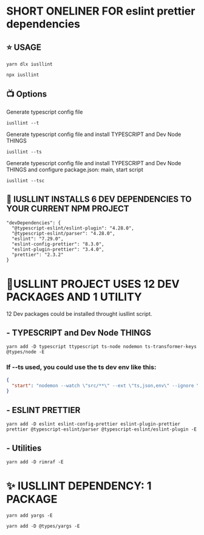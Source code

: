 # SHORT ONELINER FOR eslint prettier dependencies

## ⭐ USAGE
```
yarn dlx iusllint
```
```
npx iusllint
```

## 📺 Options
Generate typescript config file
```
iusllint --t
```
Generate typescript config file and install TYPESCRIPT and Dev Node THINGS
```
iusllint --ts
```
Generate typescript config file and install TYPESCRIPT and Dev Node THINGS and configure package.json: main, start script
```
iusllint --tsc
```


## 🌻 IUSLLINT INSTALLS 6 DEV DEPENDENCIES TO YOUR CURRENT NPM PROJECT
```
"devDependencies": {
  "@typescript-eslint/eslint-plugin": "4.28.0",
  "@typescript-eslint/parser": "4.28.0",
  "eslint": "7.29.0",
  "eslint-config-prettier": "8.3.0",
  "eslint-plugin-prettier": "3.4.0",
  "prettier": "2.3.2"
}
```


# 🔫USLLINT PROJECT USES 12 DEV PACKAGES AND 1 UTILITY

12 Dev packages could be installed throught iusllint script.

## - TYPESCRIPT and Dev Node THINGS

```
yarn add -D typescript ttypescript ts-node nodemon ts-transformer-keys @types/node -E
```
### If --ts used, you could use the ts dev env like this:

```json
{
  "start": "nodemon --watch \"src/**\" --ext \"ts,json,env\" --ignore \"src/**/*.spec.ts\" --exec \"ts-node src/index.ts\""
}
```

## - ESLINT PRETTIER

```
yarn add -D eslint eslint-config-prettier eslint-plugin-prettier prettier @typescript-eslint/parser @typescript-eslint/eslint-plugin -E
```

## - Utilities

```
yarn add -D rimraf -E
```

# ✨ IUSLLINT DEPENDENCY: 1 PACKAGE

```
yarn add yargs -E
```
```
yarn add -D @types/yargs -E
```
